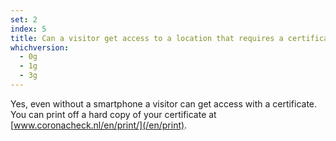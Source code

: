 ```yaml
---
set: 2
index: 5
title: Can a visitor get access to a location that requires a certificate if they don’t own a smartphone?
whichversion:
  - 0g
  - 1g
  - 3g
---
```

Yes, even without a smartphone a visitor can get access with a certificate. You can print off a hard copy of your certificate at [www.coronacheck.nl/en/print/](/en/print).
